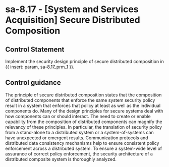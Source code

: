 # sa-8.17 - \[System and Services Acquisition\] Secure Distributed Composition

## Control Statement

Implement the security design principle of secure distributed composition in {{ insert: param, sa-8.17_prm_1 }}.

## Control guidance

The principle of secure distributed composition states that the composition of distributed components that enforce the same system security policy result in a system that enforces that policy at least as well as the individual components do. Many of the design principles for secure systems deal with how components can or should interact. The need to create or enable capability from the composition of distributed components can magnify the relevancy of these principles. In particular, the translation of security policy from a stand-alone to a distributed system or a system-of-systems can have unexpected or emergent results. Communication protocols and distributed data consistency mechanisms help to ensure consistent policy enforcement across a distributed system. To ensure a system-wide level of assurance of correct policy enforcement, the security architecture of a distributed composite system is thoroughly analyzed.
